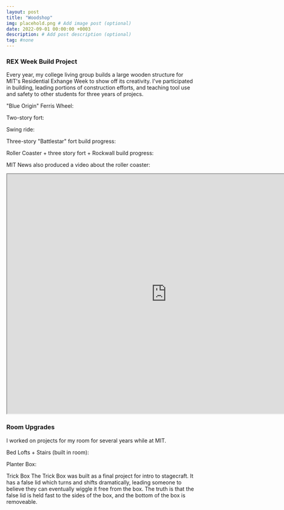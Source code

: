 ```yaml
---
layout: post
title: "Woodshop"
img: placehold.png # Add image post (optional)
date: 2022-09-01 00:00:00 +0003
description: # Add post description (optional)
tag: #none 
---
```


### REX Week Build Project
Every year, my college living group builds a large wooden structure for MIT's Residential Exhange Week to show off its creativity. I've participated in building, leading portions of construction efforts, and teaching tool use and safety to other students for three years of projecs.

"Blue Origin" Ferris Wheel: 

Two-story fort: 

Swing ride: 

Three-story "Battlestar" fort build progress: 

Roller Coaster + three story fort + Rockwall build progress: 

MIT News also produced a video about the roller coaster: 
<iframe width="840" height="630"
src="https://www.youtube.com/embed/WDyYxEHeG_E">
</iframe> 

### Room Upgrades
I worked on projects for my room for several years while at MIT. 

Bed Lofts + Stairs (built in room):

Planter Box: 

Trick Box
The Trick Box was built as a final project for intro to stagecraft. It has a false lid which turns and shifts dramatically, leading someone to believe they can eventually wiggle it free from the box. The truth is that the false lid is held fast to the sides of the box, and the bottom of the box is removeable. 
